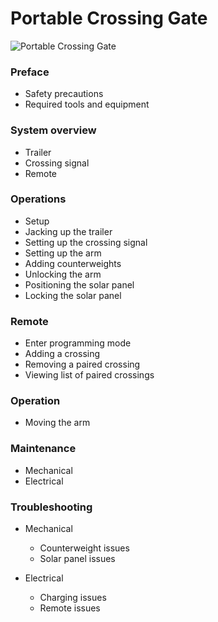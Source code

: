 # Portable Crossing Gate

![Portable Crossing Gate](assets/gate_aicher_text.png)

### Preface
* Safety precautions
* Required tools and equipment

### System overview
* Trailer
* Crossing signal
* Remote

### Operations
* Setup
* Jacking up the trailer
* Setting up the crossing signal
* Setting up the arm
* Adding counterweights
* Unlocking the arm
* Positioning the solar panel
* Locking the solar panel

### Remote
* Enter programming mode
* Adding a crossing
* Removing a paired crossing
* Viewing list of paired crossings

### Operation
* Moving the arm

### Maintenance
* Mechanical
* Electrical
	
### Troubleshooting
* Mechanical
	* Counterweight issues
	* Solar panel issues

* Electrical
	* Charging issues
	* Remote issues

